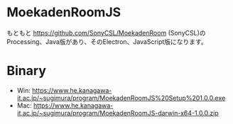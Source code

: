 # MoekadenRoomJS

もともと https://github.com/SonyCSL/MoekadenRoom (SonyCSL)のProcessing、Java版があり、そのElectron、JavaScript版になります。


# Binary


- Win: https://www.he.kanagawa-it.ac.jp/~sugimura/program/MoekadenRoomJS%20Setup%201.0.0.exe
- Mac: https://www.he.kanagawa-it.ac.jp/~sugimura/program/MoekadenRoomJS-darwin-x64-1.0.0.zip

